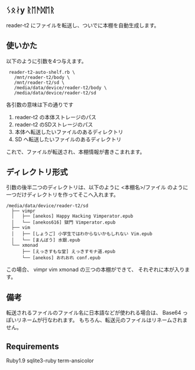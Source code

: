 ## ᛊᛟᛅy ᚱᛖᚫᛞᛖᚱ

reader-t2 にファイルを転送し、ついでに本棚を自動生成します。


## 使いかた

以下のように引数を4つ与えます。

     reader-t2-auto-shelf.rb \
       /mnt/reader-t2/body \
       /mnt/reader-t2/sd \
       /media/data/device/reader-t2/body \
       /media/data/device/reader-t2/sd

各引数の意味は下の通りです

1. reader-t2 の本体ストレージのパス
2. reader-t2 のSDストレージのパス
3. 本体へ転送したいファイルのあるディレクトリ
4. SD へ転送したいファイルのあるディレクトリ


これで、ファイルが転送され、本棚情報が書きこまれます。


## ディレクトリ形式

引数の後半二つのディレクトリは、以下のように
<本棚名>/ファイル のように一つだけディレクトリを作ってそこへ入れます。


    /media/data/device/reader-t2/sd
      ├── vimpr
      │   ├── [anekos] Happy Hacking Vimperator.epub
      │   └── [anekos616] 獄門 Vimperator.epub
      ├── vim
      │   ├── [しょうご] 小学生ではわからないかもしれない Vim.epub
      │   └── [まんぼう] 水銀.epub
      └── xmonad
          ├── [えっきすもな堂] えっきすモナ道.epub
          └── [anekos] おれおれ conf.epub

この場合、 vimpr vim xmonad の三つの本棚ができて、
それぞれに本が入ります。

## 備考

転送されるファイルのファイル名に日本語などが使われる場合は、
Base64 っぽいリネームが行なわれます。
もちろん、転送元のファイルはリネームされません。

## Requirements

Ruby1.9
sqlite3-ruby
term-ansicolor
